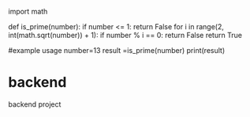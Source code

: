 import math

def is_prime(number):
    if number <= 1:
        return False
    for i in range(2, int(math.sqrt(number)) + 1):
        if number % i == 0:
            return False
    return True

#example usage
number=13
result =is_prime(number)
print(result)
# backend
backend project
